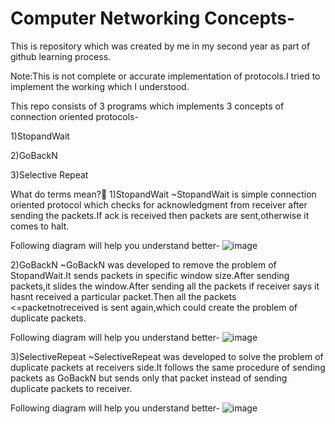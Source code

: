 # Computer Networking Concepts-
This is repository which was created by me in my second year as part of github learning process.

Note:This is not complete or accurate implementation of protocols.I tried to implement the working which I understood.

This repo consists of 3 programs which implements 3 concepts of connection oriented protocols-

1)StopandWait

2)GoBackN

3)Selective Repeat

What do terms mean?🤔
1)StopandWait
   ~StopandWait is simple connection oriented protocol which checks for acknowledgment from receiver after sending the packets.If ack is received then packets are                                                                                         	sent,otherwise it comes to halt.
   
Following diagram will help you understand better-
   ![image](https://user-images.githubusercontent.com/55348832/89562424-90a8bd80-d837-11ea-86ab-5dc3a58db4df.png)
   
2)GoBackN
   ~GoBackN was developed to remove the problem of StopandWait.It sends packets in specific window size.After sending packets,it slides the window.After sending all 	 the packets if receiver says it hasnt received a particular packet.Then all the packets <=packetnotreceived is sent again,which could create the problem of 	    	duplicate packets.
	
Following diagram will help you understand better-
	![image](https://user-images.githubusercontent.com/55348832/89562857-3ceaa400-d838-11ea-8569-8a3298ee73a4.png)

	
3)SelectiveRepeat
	~SelectiveRepeat was developed to solve the problem of duplicate packets at receivers side.It follows the same procedure of sending packets as GoBackN but 	    sends only that packet instead of sending duplicate packets to receiver.
	
Following diagram will help you understand better-
	![image](https://user-images.githubusercontent.com/55348832/89562857-3ceaa400-d838-11ea-8569-8a3298ee73a4.png)


